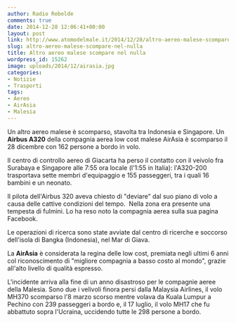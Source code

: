 ```yaml
---
author: Radio Rebelde
comments: true
date: 2014-12-28 12:06:41+00:00
layout: post
link: http://www.atomodelmale.it/2014/12/28/altro-aereo-malese-scompare-nel-nulla/
slug: altro-aereo-malese-scompare-nel-nulla
title: Altro aereo malese scompare nel nulla
wordpress_id: 15262
image: uploads/2014/12/airasia.jpg
categories:
- Notizie
- Trasporti
tags:
- Aereo
- AirAsia
- Malesia
---
```


Un altro aereo malese è scomparso, stavolta tra Indonesia e Singapore. Un **Airbus A320** della compagnia aerea low cost malese AirAsia è scomparso il 28 dicembre con 162 persone a bordo in volo.

Il centro di controllo aereo di Giacarta ha perso il contatto con il veivolo fra Surabaya e Singapore alle 7:55 ora locale (l'1:55 in Italia): l'A320-200 trasportava sette membri d'equipaggio e 155 passeggeri, tra i quali 16 bambini e un neonato.

Il pilota dell'Airbus 320 aveva chiesto di "deviare" dal suo piano di volo a causa delle cattive condizioni del tempo.  Nella zona era presente una tempesta di fulmini. Lo ha reso noto la compagnia aerea sulla sua pagina Facebook.

Le operazioni di ricerca sono state avviate dal centro di ricerche e soccorso dell'isola di Bangka (Indonesia), nel Mar di Giava.

La **AirAsia** è considerata la regina delle low cost, premiata negli ultimi 6 anni col riconoscimento di "migliore compagnia a basso costo al mondo", grazie all'alto livello di qualità espresso.

L'incidente arriva alla fine di un anno disastroso per le compagnie aeree della Malesia. Sono due i velivoli finora persi dalla Malaysia Airlines, il volo MH370 scomparso l'8 marzo scorso mentre volava da Kuala Lumpur a Pechino con 239 passeggeri a bordo e, il 17 luglio, il volo MH17 che fu abbattuto sopra l'Ucraina, uccidendo tutte le 298 persone a bordo.
